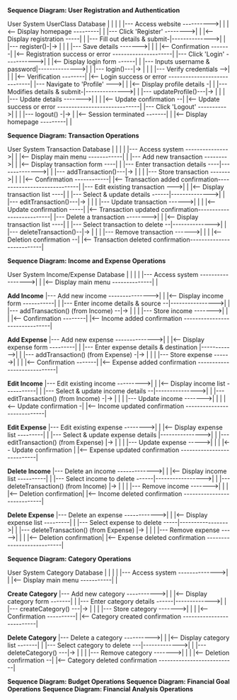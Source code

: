 **Sequence Diagram: User Registration and Authentication**

User           System         UserClass       Database
 |               |               |               |
 |--- Access website ---------->|               |
 |<-- Display homepage ---------|               |
 |--- Click 'Register' -------->|               |
 |<-- Display registration -----|               |
 |--- Fill out details & submit-|-------------->|
 |               |--- register()-|->            |
 |               |               |--- Save details ------->|
 |               |               |<-- Confirmation -------|
 |<-- Registration success or error ---------------------|
 |--- Click 'Login' ----------->|               |
 |<-- Display login form ------|               |
 |--- Inputs username & password|-------------->|
 |               |--- login()---|->            |
 |               |               |--- Verify credentials -->|
 |               |               |<-- Verification --------|
 |<-- Login success or error -----------------------------|
 |--- Navigate to 'Profile' --->|               |
 |<-- Display profile details -|               |
 |--- Modifies details & submit-|-------------->|
 |               |--- updateProfile()---|->    |
 |               |               |--- Update details ------->|
 |               |               |<-- Update confirmation --|
 |<-- Update success or error -----------------------------|
 |--- Click 'Logout' ---------->|               |
 |               |--- logout() -|->            |
 |<-- Session terminated -------|               |
 |<-- Display homepage ---------|               |


**Sequence Diagram: Transaction Operations**

User            System            Transaction      Database
 |                |                  |                 |
 |--- Access system --------------->|                 |
 |<-- Display main menu ------------|                 |
 |--- Add new transaction -------->|                 |
 |<-- Display transaction form ----|                 |
 |--- Enter transaction details ----|-------------->|
 |                |--- addTransaction()---|->      |
 |                |                  |--- Store transaction ------->|
 |                |                  |<-- Confirmation ------------|
 |<-- Transaction added confirmation-----------------------------|
 |--- Edit existing transaction --->|                 |
 |<-- Display transaction list ----|                 |
 |--- Select & update details ------|-------------->|
 |                |--- editTransaction()---|->     |
 |                |                  |--- Update transaction ------>|
 |                |                  |<-- Update confirmation -----|
 |<-- Transaction updated confirmation--------------------------|
 |--- Delete a transaction -------->|                 |
 |<-- Display transaction list ----|                 |
 |--- Select transaction to delete --|-------------->|
 |                |--- deleteTransaction()--|->    |
 |                |                  |--- Remove transaction ------>|
 |                |                  |<-- Deletion confirmation --|
 |<-- Transaction deleted confirmation--------------------------|

**Sequence Diagram: Income and Expense Operations**

User            System            Income/Expense      Database
 |                |                    |                   |
 |--- Access system ----------------->|                   |
 |<-- Display main menu --------------|                   |

**Add Income**
 |--- Add new income --------------->|                   |
 |<-- Display income form -----------|                   |
 |--- Enter income details & source --|---------------->|
 |                |--- addTransaction() (from Income) --|->  |
 |                |                    |--- Store income ------->|
 |                |                    |<-- Confirmation --------|
 |<-- Income added confirmation -------------------------------|

**Add Expense**
 |--- Add new expense -------------->|                   |
 |<-- Display expense form ---------|                   |
 |--- Enter expense details & destination |------------>|
 |                |--- addTransaction() (from Expense) -|->  |
 |                |                    |--- Store expense ------>|
 |                |                    |<-- Confirmation -------|
 |<-- Expense added confirmation ----------------------------|

**Edit Income**
 |--- Edit existing income --------->|                   |
 |<-- Display income list -----------|                   |
 |--- Select & update income details --|--------------->|
 |                |--- editTransaction() (from Income) -|->  |
 |                |                    |--- Update income ------->|
 |                |                    |<-- Update confirmation -|
 |<-- Income updated confirmation ----------------------------|

**Edit Expense**
 |--- Edit existing expense -------->|                   |
 |<-- Display expense list ---------|                   |
 |--- Select & update expense details |--------------->|
 |                |--- editTransaction() (from Expense) |->  |
 |                |                    |--- Update expense ----->|
 |                |                    |<-- Update confirmation |
 |<-- Expense updated confirmation ---------------------------|

**Delete Income**
 |--- Delete an income ------------->|                   |
 |<-- Display income list ----------|                   |
 |--- Select income to delete ------|----------------->|
 |                |--- deleteTransaction() (from Income) |->  |
 |                |                    |--- Remove income ------->|
 |                |                    |<-- Deletion confirmation|
 |<-- Income deleted confirmation ----------------------------|

**Delete Expense**
 |--- Delete an expense ------------>|                   |
 |<-- Display expense list ---------|                   |
 |--- Select expense to delete -----|----------------->|
 |                |--- deleteTransaction() (from Expense) |-> |
 |                |                    |--- Remove expense ----->|
 |                |                    |<-- Deletion confirmation|
 |<-- Expense deleted confirmation ---------------------------|


**Sequence Diagram: Category Operations**

User             System          Category       Database
 |                 |                |               |
 |--- Access system -------------->|               |
 |<-- Display main menu -----------|               |

**Create Category**
 |--- Add new category ----------->|               |
 |<-- Display category form -------|               |
 |--- Enter category details ------|------------->|
 |                 |--- createCategory() ---|->   |
 |                 |                |--- Store category ------->|
 |                 |                |<-- Confirmation ----------|
 |<-- Category created confirmation --------------------------|

**Delete Category**
 |--- Delete a category ---------->|               |
 |<-- Display category list -------|               |
 |--- Select category to delete ---|------------->|
 |                 |--- deleteCategory() ---|->   |
 |                 |                |--- Remove category ------->|
 |                 |                |<-- Deletion confirmation --|
 |<-- Category deleted confirmation ---------------------------|


**Sequence Diagram: Budget Operations**
**Sequence Diagram: Financial Goal Operations**
**Sequence Diagram: Financial Analysis Operations**

